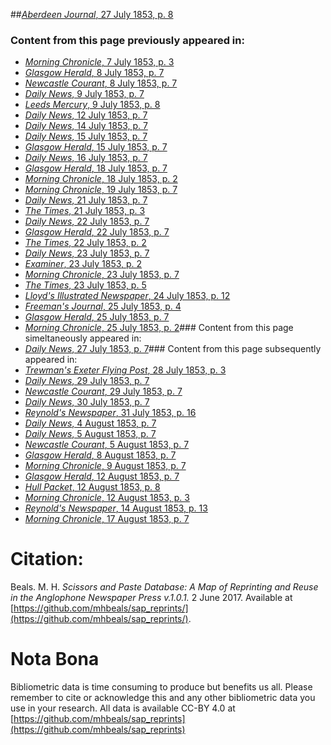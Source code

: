 ##[*Aberdeen Journal*, 27 July 1853, p. 8](https://mhbeals.github.io/sap_html/Aberdeen-Journal/Aberdeen-Journal-27-July-1853-p-8)

### Content from this page previously appeared in:
+ [*Morning Chronicle*, 7 July 1853, p. 3](https://mhbeals.github.io/sap_html/Morning-Chronicle/Morning-Chronicle-7-July-1853-p-3)
+ [*Glasgow Herald*, 8 July 1853, p. 7](https://mhbeals.github.io/sap_html/Glasgow-Herald/Glasgow-Herald-8-July-1853-p-7)
+ [*Newcastle Courant*, 8 July 1853, p. 7](https://mhbeals.github.io/sap_html/Newcastle-Courant/Newcastle-Courant-8-July-1853-p-7)
+ [*Daily News*, 9 July 1853, p. 7](https://mhbeals.github.io/sap_html/Daily-News/Daily-News-9-July-1853-p-7)
+ [*Leeds Mercury*, 9 July 1853, p. 8](https://mhbeals.github.io/sap_html/Leeds-Mercury/Leeds-Mercury-9-July-1853-p-8)
+ [*Daily News*, 12 July 1853, p. 7](https://mhbeals.github.io/sap_html/Daily-News/Daily-News-12-July-1853-p-7)
+ [*Daily News*, 14 July 1853, p. 7](https://mhbeals.github.io/sap_html/Daily-News/Daily-News-14-July-1853-p-7)
+ [*Daily News*, 15 July 1853, p. 7](https://mhbeals.github.io/sap_html/Daily-News/Daily-News-15-July-1853-p-7)
+ [*Glasgow Herald*, 15 July 1853, p. 7](https://mhbeals.github.io/sap_html/Glasgow-Herald/Glasgow-Herald-15-July-1853-p-7)
+ [*Daily News*, 16 July 1853, p. 7](https://mhbeals.github.io/sap_html/Daily-News/Daily-News-16-July-1853-p-7)
+ [*Glasgow Herald*, 18 July 1853, p. 7](https://mhbeals.github.io/sap_html/Glasgow-Herald/Glasgow-Herald-18-July-1853-p-7)
+ [*Morning Chronicle*, 18 July 1853, p. 2](https://mhbeals.github.io/sap_html/Morning-Chronicle/Morning-Chronicle-18-July-1853-p-2)
+ [*Morning Chronicle*, 19 July 1853, p. 7](https://mhbeals.github.io/sap_html/Morning-Chronicle/Morning-Chronicle-19-July-1853-p-7)
+ [*Daily News*, 21 July 1853, p. 7](https://mhbeals.github.io/sap_html/Daily-News/Daily-News-21-July-1853-p-7)
+ [*The Times*, 21 July 1853, p. 3](https://mhbeals.github.io/sap_html/The-Times/The-Times-21-July-1853-p-3)
+ [*Daily News*, 22 July 1853, p. 7](https://mhbeals.github.io/sap_html/Daily-News/Daily-News-22-July-1853-p-7)
+ [*Glasgow Herald*, 22 July 1853, p. 7](https://mhbeals.github.io/sap_html/Glasgow-Herald/Glasgow-Herald-22-July-1853-p-7)
+ [*The Times*, 22 July 1853, p. 2](https://mhbeals.github.io/sap_html/The-Times/The-Times-22-July-1853-p-2)
+ [*Daily News*, 23 July 1853, p. 7](https://mhbeals.github.io/sap_html/Daily-News/Daily-News-23-July-1853-p-7)
+ [*Examiner*, 23 July 1853, p. 2](https://mhbeals.github.io/sap_html/Examiner/Examiner-23-July-1853-p-2)
+ [*Morning Chronicle*, 23 July 1853, p. 7](https://mhbeals.github.io/sap_html/Morning-Chronicle/Morning-Chronicle-23-July-1853-p-7)
+ [*The Times*, 23 July 1853, p. 5](https://mhbeals.github.io/sap_html/The-Times/The-Times-23-July-1853-p-5)
+ [*Lloyd's Illustrated Newspaper*, 24 July 1853, p. 12](https://mhbeals.github.io/sap_html/Lloyd's-Illustrated-Newspaper/Lloyd's-Illustrated-Newspaper-24-July-1853-p-12)
+ [*Freeman's Journal*, 25 July 1853, p. 4](https://mhbeals.github.io/sap_html/Freeman's-Journal/Freeman's-Journal-25-July-1853-p-4)
+ [*Glasgow Herald*, 25 July 1853, p. 7](https://mhbeals.github.io/sap_html/Glasgow-Herald/Glasgow-Herald-25-July-1853-p-7)
+ [*Morning Chronicle*, 25 July 1853, p. 2](https://mhbeals.github.io/sap_html/Morning-Chronicle/Morning-Chronicle-25-July-1853-p-2)### Content from this page simeltaneously appeared in:
+ [*Daily News*, 27 July 1853, p. 7](https://mhbeals.github.io/sap_html/Daily-News/Daily-News-27-July-1853-p-7)### Content from this page subsequently appeared in:
+ [*Trewman's Exeter Flying Post*, 28 July 1853, p. 3](https://mhbeals.github.io/sap_html/Trewman's-Exeter-Flying-Post/Trewman's-Exeter-Flying-Post-28-July-1853-p-3)
+ [*Daily News*, 29 July 1853, p. 7](https://mhbeals.github.io/sap_html/Daily-News/Daily-News-29-July-1853-p-7)
+ [*Newcastle Courant*, 29 July 1853, p. 7](https://mhbeals.github.io/sap_html/Newcastle-Courant/Newcastle-Courant-29-July-1853-p-7)
+ [*Daily News*, 30 July 1853, p. 7](https://mhbeals.github.io/sap_html/Daily-News/Daily-News-30-July-1853-p-7)
+ [*Reynold's Newspaper*, 31 July 1853, p. 16](https://mhbeals.github.io/sap_html/Reynold's-Newspaper/Reynold's-Newspaper-31-July-1853-p-16)
+ [*Daily News*, 4 August 1853, p. 7](https://mhbeals.github.io/sap_html/Daily-News/Daily-News-4-August-1853-p-7)
+ [*Daily News*, 5 August 1853, p. 7](https://mhbeals.github.io/sap_html/Daily-News/Daily-News-5-August-1853-p-7)
+ [*Newcastle Courant*, 5 August 1853, p. 7](https://mhbeals.github.io/sap_html/Newcastle-Courant/Newcastle-Courant-5-August-1853-p-7)
+ [*Glasgow Herald*, 8 August 1853, p. 7](https://mhbeals.github.io/sap_html/Glasgow-Herald/Glasgow-Herald-8-August-1853-p-7)
+ [*Morning Chronicle*, 9 August 1853, p. 7](https://mhbeals.github.io/sap_html/Morning-Chronicle/Morning-Chronicle-9-August-1853-p-7)
+ [*Glasgow Herald*, 12 August 1853, p. 7](https://mhbeals.github.io/sap_html/Glasgow-Herald/Glasgow-Herald-12-August-1853-p-7)
+ [*Hull Packet*, 12 August 1853, p. 8](https://mhbeals.github.io/sap_html/Hull-Packet/Hull-Packet-12-August-1853-p-8)
+ [*Morning Chronicle*, 12 August 1853, p. 3](https://mhbeals.github.io/sap_html/Morning-Chronicle/Morning-Chronicle-12-August-1853-p-3)
+ [*Reynold's Newspaper*, 14 August 1853, p. 13](https://mhbeals.github.io/sap_html/Reynold's-Newspaper/Reynold's-Newspaper-14-August-1853-p-13)
+ [*Morning Chronicle*, 17 August 1853, p. 7](https://mhbeals.github.io/sap_html/Morning-Chronicle/Morning-Chronicle-17-August-1853-p-7)
                    
# Citation: 

Beals. M. H. *Scissors and Paste Database: A Map of Reprinting and Reuse in the Anglophone Newspaper Press v.1.0.1.* 2 June 2017. Available at [https://github.com/mhbeals/sap_reprints/](https://github.com/mhbeals/sap_reprints/). 
                    
# Nota Bona

Bibliometric data is time consuming to produce but benefits us all. Please remember to cite or acknowledge this and any other bibliometric data you use in your research. All data is available CC-BY 4.0 at [https://github.com/mhbeals/sap_reprints](https://github.com/mhbeals/sap_reprints)